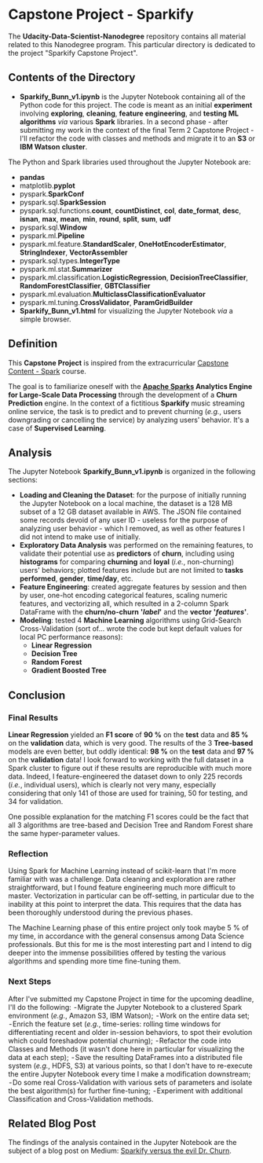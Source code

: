 # Capstone Project - Sparkify #
The **Udacity-Data-Scientist-Nanodegree** repository contains all material related to this Nanodegree program. This particular directory is dedicated to the project "Sparkify Capstone Project".

## Contents of the Directory ##
 - **Sparkify_Bunn_v1.ipynb** is the Jupyter Notebook containing all of the Python code for this project. The code is meant as an initial **experiment** involving **exploring**, **cleaning**, **feature engineering**, and **testing ML algorithms** *via* various **Spark** libraries. In a second phase - after submitting my work in the context of the final Term 2 Capstone Project - I'll refactor the code with classes and methods and migrate it to an **S3** or **IBM Watson** **cluster**.

The Python and Spark libraries used throughout the Jupyter Notebook are:
   - **pandas**
   - matplotlib.**pyplot**
   - pyspark.**SparkConf**
   - pyspark.sql.**SparkSession**
   - pyspark.sql.functions.**count**, **countDistinct**, **col**, **date_format**, **desc**, **isnan**, **max**, **mean**, **min**, **round**, **split**, **sum**, **udf**
   - pyspark.sql.**Window**
   - pyspark.ml.**Pipeline**
   - pyspark.ml.feature.**StandardScaler**, **OneHotEncoderEstimator**, **StringIndexer**, **VectorAssembler**
   - pyspark.sql.types.**IntegerType**
   - pyspark.ml.stat.**Summarizer**
   - pyspark.ml.classification.**LogisticRegression**, **DecisionTreeClassifier**, **RandomForestClassifier**, **GBTClassifier**
   - pyspark.ml.evaluation.**MulticlassClassificationEvaluator**
   - pyspark.ml.tuning.**CrossValidator**, **ParamGridBuilder**
 - **Sparkify_Bunn_v1.html** for visualizing the Jupyter Notebook *via* a simple browser.

## Definition ##
This **Capstone Project** is inspired from the extracurricular [Capstone Content - Spark](https://classroom.udacity.com/nanodegrees/nd025/parts/3e1c3447-39e1-476e-a5f3-8822fa52f9a3) course.

The goal is to familiarize oneself with the **[Apache Sparks](https://spark.apache.org/) Analytics Engine for Large-Scale Data Processing** through the development of a **Churn Prediction** engine. In the context of a fictitious **Sparkify** music streaming online service, the task is to predict and to prevent churning (*e.g.*, users downgrading or cancelling the service) by analyzing users' behavior. It's a case of **Supervised Learning**.

## Analysis ##
The Jupyter Notebook **Sparkify_Bunn_v1.ipynb** is organized in the following sections:
- **Loading and Cleaning the Dataset**: for the purpose of initially running the Jupyter Notebook on a local machine, the dataset is a 128 MB subset of a 12 GB dataset available in AWS. The JSON file contained some records devoid of any user ID - useless for the purpose of analyzing user behavior - which I removed, as well as other features I did not intend to make use of initially.
- **Exploratory Data Analysis** was performed on the remaining features, to validate their potential use as **predictors** of **churn**, including using **histograms** for comparing **churning** and **loyal** (*i.e.*, non-churning) users' behaviors; plotted features include but are not limited to **tasks performed**, **gender**, **time/day**, etc.
- **Feature Engineering**: created aggregate features by session and then by user, one-hot encoding categorical features, scaling numeric features, and vectorizing all, which resulted in a 2-column Spark DataFrame with the **churn/no-churn** **'*label*'** and the **vector** **'*features*'**.
- **Modeling**: tested 4 **Machine Learning** algorithms using Grid-Search Cross-Validation (sort of... wrote the code but kept default values for local PC performance reasons):
    - **Linear Regression**
    - **Decision Tree**
    - **Random Forest**
    - **Gradient Boosted Tree**

## Conclusion ##
### Final Results ###
**Linear Regression** yielded an **F1 score** of **90 %** on the **test** data and **85 %** on the **validation** data, which is very good. The results of the 3 **Tree-based** models are even better, but oddly identical: **98 %** on the **test** data and **97 %** on the **validation** data! I look forward to working with the full dataset in a Spark cluster to figure out if these results are reproducible with much more data. Indeed, I feature-engineered the dataset down to only 225 records (*i.e.*, individual users), which is clearly not very many, especially considering that only 141 of those are used for training, 50 for testing, and 34 for validation.

One possible explanation for the matching F1 scores could be the fact that all 3 algorithms are tree-based and Decision Tree and Random Forest share the same hyper-parameter values.
### Reflection ###
Using Spark for Machine Learning instead of scikit-learn that I'm more familiar with was a challenge. Data cleaning and exploration are rather straightforward, but I found feature engineering much more difficult to master. Vectorization in particular can be off-setting, in particular due to the inability at this point to interpret the data. This requires that the data has been thoroughly understood during the previous phases.

The Machine Learning phase of this entire project only took maybe 5 % of my time, in accordance with the general consensus among Data Science professionals. But this for me is the most interesting part and I intend to dig deeper into the immense possibilities offered by testing the various algorithms and spending more time fine-tuning them.
### Next Steps ###
After I've submitted my Capstone Project in time for the upcoming deadline, I'll do the following:
 - Migrate the Jupyter Notebook to a clustered Spark environment (*e.g.*, Amazon S3, IBM Watson);
 - Work on the entire data set;
 - Enrich the feature set (*e.g.*, time-series: rolling time windows for differentiating recent and older in-session behaviors, to spot their evolution which could foreshadow potential churning);
 - Refactor the code into Classes and Methods (it wasn't done here in particular for visualizing the data at each step);
 - Save the resulting DataFrames into a distributed file system (*e.g.*, HDFS, S3) at various points, so that I don't have to re-execute the entire Jupyter Notebook every time I make a modification downstream;
 - Do some real Cross-Validation with various sets of parameters and isolate the best algorithm(s) for further fine-tuning;
 - Experiment with additional Classification and Cross-Validation methods.

## Related Blog Post ##
The findings of the analysis contained in the Jupyter Notebook are the subject of a blog post on Medium: [Sparkify versus the evil Dr. Churn](https://medium.com/@gers32/sparkify-versus-the-evil-dr-churn-8e1442e3a722).
